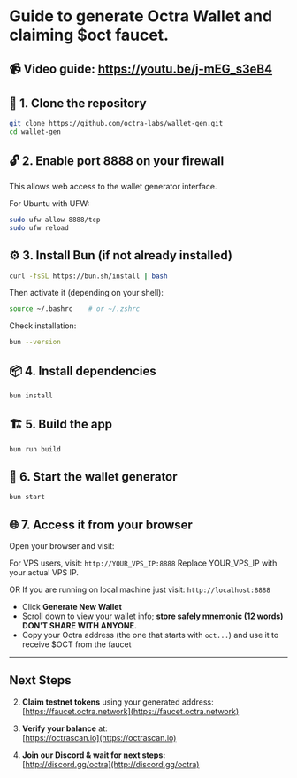 # Guide to generate Octra Wallet and claiming $oct faucet.

## 📹 Video guide: https://youtu.be/j-mEG_s3eB4

## 🧱 1. Clone the repository

```bash
git clone https://github.com/octra-labs/wallet-gen.git
cd wallet-gen
```

## 🔓 2. Enable port 8888 on your firewall

This allows web access to the wallet generator interface.

For Ubuntu with UFW:

```bash
sudo ufw allow 8888/tcp
sudo ufw reload
```

## ⚙️ 3. Install Bun (if not already installed)

```bash
curl -fsSL https://bun.sh/install | bash
```

Then activate it (depending on your shell):

```bash
source ~/.bashrc    # or ~/.zshrc
```

Check installation:

```bash
bun --version
```

## 📦 4. Install dependencies

```bash
bun install
```

## 🏗️ 5. Build the app

```bash
bun run build
```

## 🚀 6. Start the wallet generator

```bash
bun start
```

## 🌐 7. Access it from your browser

Open your browser and visit:

For VPS users, visit: `http://YOUR_VPS_IP:8888`
Replace YOUR_VPS_IP with your actual VPS IP.

OR If you are running on local machine just visit: `http://localhost:8888`
- Click **Generate New Wallet**
- Scroll down to view your wallet info; **store safely mnemonic (12 words) DON'T SHARE WITH ANYONE.**
- Copy your Octra address (the one that starts with `oct...`) and use it to receive $OCT from the faucet


---

## Next Steps

2. **Claim testnet tokens** using your generated address:  
   [https://faucet.octra.network](https://faucet.octra.network)

3. **Verify your balance** at:  
   [https://octrascan.io](https://octrascan.io)

4. **Join our Discord & wait for next steps:**  
   [http://discord.gg/octra](http://discord.gg/octra)
